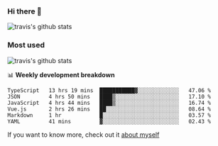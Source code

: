 ### Hi there 👋

<!--
**HondryTravis/HondryTravis** is a ✨ _special_ ✨ repository because its `README.md` (this file) appears on your GitHub profile.

Here are some ideas to get you started:

- 🔭 I’m currently working on ...
- 🌱 I’m currently learning ...
- 👯 I’m looking to collaborate on ...
- 🤔 I’m looking for help with ...
- 💬 Ask me about ...
- 📫 How to reach me: ...
- 😄 Pronouns: ...
- ⚡ Fun fact: ...
-->

![travis's github stats](https://github-readme-stats.vercel.app/api?username=HondryTravis&hide=stars)
### Most used
![travis's github stats](https://github-readme-stats.anuraghazra1.vercel.app/api/top-langs/?username=HondryTravis&layout=compact&hide_title=true)

📊 **Weekly development breakdown**

<!--START_SECTION:waka-->

```text
TypeScript   13 hrs 19 mins  ███████████▓░░░░░░░░░░░░░   47.06 %
JSON         4 hrs 50 mins   ████▒░░░░░░░░░░░░░░░░░░░░   17.10 %
JavaScript   4 hrs 44 mins   ████▒░░░░░░░░░░░░░░░░░░░░   16.74 %
Vue.js       2 hrs 26 mins   ██░░░░░░░░░░░░░░░░░░░░░░░   08.64 %
Markdown     1 hr            █░░░░░░░░░░░░░░░░░░░░░░░░   03.57 %
YAML         41 mins         ▓░░░░░░░░░░░░░░░░░░░░░░░░   02.43 %
```

<!--END_SECTION:waka-->

If you want to know more, check out it [about myself](https://hondrytravis.github.io/)
